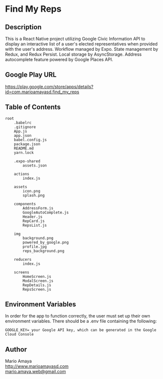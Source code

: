 # Find My Reps

## Description

This is a React Native project utilizing Google Civic Information API to display an interactive list of a user's elected representatives when provided with the user's address.  Workflow managed by Expo.  State management by Redux, and Redux Persist.  Local storage by AsyncStorage.  Address autocomplete feature powered by Google Places API.

## Google Play URL

https://play.google.com/store/apps/details?id=com.marioamayasd.find_my_reps

## Table of Contents

    root
        .babelrc
        .gitignore
        App.js
        app.json
        babel.config.js
        package.json
        README.md
        yarn.lock

        .expo-shared
            assets.json

        actions
            index.js

        assets
            icon.png
            splash.png

        components
            AddressForm.js
            GoogleAutoComplete.js
            Header.js
            RepCard.js
            RepsList.js

        img
            background.png
            powered_by_google.png
            profile.jpg
            reps_background.png

        reducers
            index.js

        screens
            HomeScreen.js
            ModalScreen.js
            RepDetails.js
            RepsScreen.js

## Environment Variables

In order for the app to function correctly, the user must set up their own environment variables. There should be a .env file containing the following:

    GOOGLE_KEY= your Google API key, which can be generated in the Google Cloud Console

## Author

Mario Amaya  
http://www.marioamayasd.com  
mario.amaya.web@gmail.com